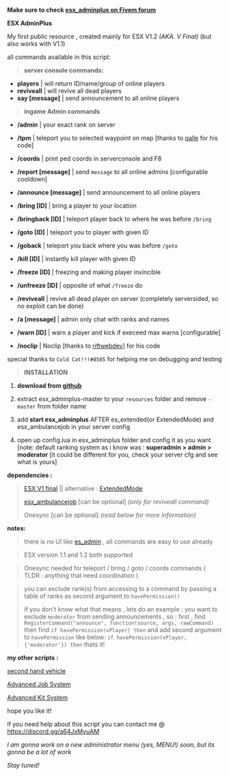**Make sure to check [esx_adminplus on Fivem forum](https://forum.cfx.re/t/esx-v1-exm-esx-adminplus/1202550)**

**ESX AdminPlus**

My first public resource , created mainly for ESX V1.2 _(AKA. V Final)_ (but also works with V1.1)

all commands available in this script:

>**server console commands:**
*  **players** | will return ID/name/group of online players
*  **reviveall** | will revive all dead players
*  **say [message]** | send announcement to all online players

>**ingame Admin commands**
* **/admin** | your exact rank on server
* **/tpm** | teleport you to selected waypoint on map [thanks to [qalle](https://github.com/qalle-fivem/esx_marker) for his code]
* **/coords** | print ped coords in serverconsole and F8

* **/report [message]** | send `message` to all online admins [configurable cooldown]
* **/announce [message]** | send announcement to all online players
* **/bring [ID]** | bring a player to your location
* **/bringback [ID]** | teleport player back to where he was before `/bring`
* **/goto [ID]** | teleport you to player with given ID
* **/goback** | teleport you back where you was before `/goto`
* **/kill [ID]** | instantly kill player with given ID
* **/freeze [ID]** | freezing and making player invincible
* **/unfreeze [ID]** | opposite of what `/freeze` do
* **/reviveall** | revive all dead player on server (completely serversided, so no exploit can be done)
* **/a [message]** | admin only chat with ranks and names
* **/warn [ID]** | warn a player and kick if execeed max warns [configurable]
* **/noclip** | Noclip [thanks to [riftwebdev](https://github.com/riftwebdev)] for his code

special thanks to `Cold Cat!!!#8585` for helping me on debugging and testing

>**INSTALLATION**
1. **download from [github](https://github.com/ali-exacute/esx_adminplus)**

2. extract esx_adminplus-master to your `resources` folder and remove `-master` from folder name
3. add **start esx_adminplus**  AFTER es_extended(or ExtendedMode) and esx_ambulancejob in your server config
4. open up config.lua in esx_adminplus folder and config it as you want [note: default ranking system as i know was : **superadmin > admin > moderator** [it could be different for you, check your server cfg and see what is yours]

**dependencies :**  
>[ESX V1 final](https://github.com/esx-framework/es_extended/tree/v1-final) || alternative :  [ExtendedMode](https://github.com/extendedmode/extendedmode)
>
>[esx_ambulancejob](https://github.com/ESX-Org/esx_ambulancejob) [can be optional] _(only for reviveall command)_
>
>Onesync [can be optional] _(read below for more information)_

**notes:**

>there is no UI like [es_admin](https://github.com/kanersps/es_admin) , all commands are easy to use already

>ESX version 1.1 and 1.2 both supported

>Onesync needed for teleport / bring / goto / coords commands ( TLDR : anything that need coordination )

> you can exclude rank(s) from accessing to a command by passing a table of ranks as second argument to `havePermission()`
>
>if you don't know what that means , lets do an example :
you want to exclude `moderator` from sending announcements , so :
first , find
```RegisterCommand("announce", function(source, args, rawCommand)```
then find
```if havePermission(xPlayer) then```
and add second argument to `havePermission` like below:
```if havePermission(xPlayer, {'moderator'}) then```
thats it! 


**my other scripts :**

[second hand vehicle](https://forum.cfx.re/t/esx-exm-second-hand-vehicle-v1-2-2-sell-your-used-cars-to-other-players)

[Advanced Job System](https://forum.cfx.re/t/esx-advanced-job-system/2616104)

[Advanced Kit System](https://forum.cfx.re/t/standalone-esx-advanced-kit-system)


hope you like it!

if you need help about this script you can contact me @ https://discord.gg/a64JxMvuAM

_I am gonna work on a new administrator menu (yes, MENU!) soon,
but its gonna be a lot of work_

_Stay tuned!_
